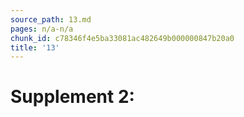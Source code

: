 ```yaml
---
source_path: 13.md
pages: n/a-n/a
chunk_id: c78346f4e5ba33081ac482649b000000847b20a0
title: '13'
---
```

# Supplement 2:

